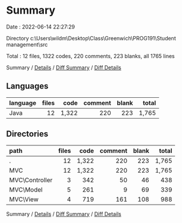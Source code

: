 # Summary

Date : 2022-06-14 22:27:29

Directory c:\\Users\\wildm\\Desktop\\Class\\Greenwich\\PROG191\\Student management\\src

Total : 12 files,  1322 codes, 220 comments, 223 blanks, all 1765 lines

Summary / [Details](details.md) / [Diff Summary](diff.md) / [Diff Details](diff-details.md)

## Languages
| language | files | code | comment | blank | total |
| :--- | ---: | ---: | ---: | ---: | ---: |
| Java | 12 | 1,322 | 220 | 223 | 1,765 |

## Directories
| path | files | code | comment | blank | total |
| :--- | ---: | ---: | ---: | ---: | ---: |
| . | 12 | 1,322 | 220 | 223 | 1,765 |
| MVC | 12 | 1,322 | 220 | 223 | 1,765 |
| MVC\\Controller | 3 | 342 | 50 | 46 | 438 |
| MVC\\Model | 5 | 261 | 9 | 69 | 339 |
| MVC\\View | 4 | 719 | 161 | 108 | 988 |

Summary / [Details](details.md) / [Diff Summary](diff.md) / [Diff Details](diff-details.md)
